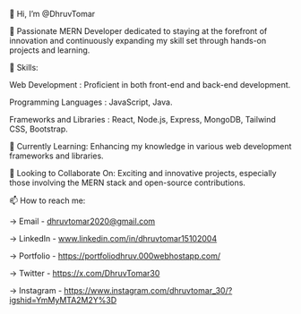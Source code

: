 👋 Hi, I’m @DhruvTomar

🚀 Passionate MERN Developer dedicated to staying at the forefront of innovation and continuously expanding my skill set through hands-on projects and learning.

🔧 Skills:

Web Development :  Proficient in both front-end and back-end development.

Programming Languages :  JavaScript, Java.

Frameworks and Libraries :  React, Node.js, Express, MongoDB, Tailwind CSS, Bootstrap.

🌱 Currently Learning: Enhancing my knowledge in various web development frameworks and libraries.

🤝 Looking to Collaborate On: Exciting and innovative projects, especially those involving the MERN stack and open-source contributions.

📫 How to reach me:

-> Email - dhruvtomar2020@gmail.com

-> LinkedIn - www.linkedin.com/in/dhruvtomar15102004

-> Portfolio - https://portfoliodhruv.000webhostapp.com/

-> Twitter - https://x.com/DhruvTomar30

-> Instagram - https://www.instagram.com/dhruvtomar_30/?igshid=YmMyMTA2M2Y%3D
